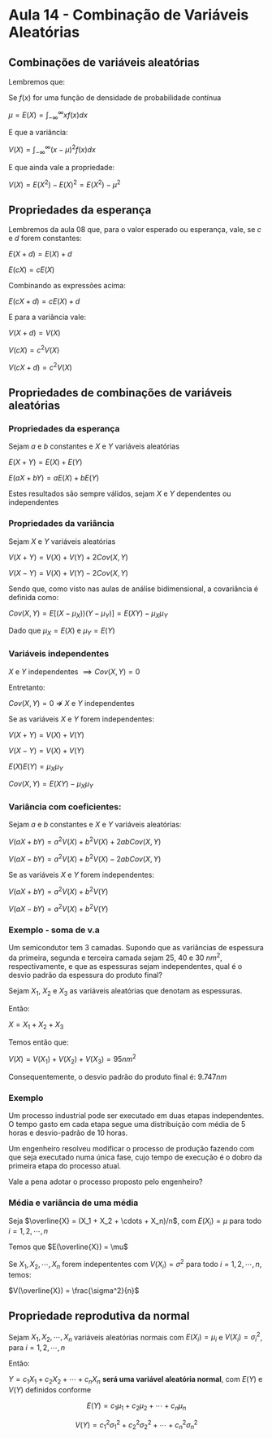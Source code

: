 # Aula 14 - Combinação de Variáveis Aleatórias

## Combinações de variáveis aleatórias


Lembremos que:

Se $f(x)$ for uma função de densidade de probabilidade contínua

$\mu = E(X) = \int_{-\infty}^{\infty}x f(x) dx$

E que a variância:

$V(X) = \int_{-\infty}^{\infty}(x - \mu)^2f(x) dx$

E que ainda vale a propriedade:

$V(X) = E(X^2) - E(X)^2 = E(X^2) - \mu^2$

## Propriedades da esperança

Lembremos da aula 08 que, para o valor esperado ou esperança, vale, se $c$ e $d$ forem constantes:

$E(X+d) = E(X) + d$

$E(cX) = cE(X)$

Combinando as expressões acima:

$E(cX + d) = cE(X) + d$

E para a variância vale:

$V(X+d) = V(X)$

$V(cX) = c^2V(X)$

$V(cX + d) = c^2V(X)$

## Propriedades de combinações de variáveis aleatórias

### Propriedades da esperança

Sejam $a$ e $b$ constantes e $X$  e $Y$ variáveis aleatórias

$E(X + Y) = E(X) + E(Y)$

$E(aX + bY) = aE(X) + bE(Y)$

Estes resultados são sempre válidos, sejam $X$  e $Y$ dependentes ou independentes 

### Propriedades da variância

Sejam $X$  e $Y$ variáveis aleatórias

$V(X+Y) = V(X) + V(Y) + 2Cov(X,Y)$

$V(X-Y) = V(X) + V(Y) -2Cov(X,Y)$

Sendo que, como visto nas aulas de análise bidimensional, a covariância é definida como:


$Cov(X,Y) = E[(X-\mu_X))(Y-\mu_Y)] = E(XY) - \mu_X\mu_Y$

Dado que $\mu_X = E(X)$ e $\mu_Y = E(Y)$

### Variáveis independentes

$X$ e $Y$  independentes $\implies Cov(X,Y)=0$

Entretanto:

$Cov(X,Y) =0$ $\nRightarrow$ $X$ e $Y$  independentes

Se as variáveis $X$ e $Y$ forem independentes:

$V(X+Y) = V(X) + V(Y)$

$V(X-Y) = V(X) + V(Y)$


$E(X)E(Y) = \mu_X\mu_Y$


$Cov(X,Y) = E(XY) - \mu_X\mu_Y$


### Variância com coeficientes:

Sejam $a$ e $b$ constantes e $X$ e $Y$ variáveis aleatórias:

$V(aX + bY) = a^2 V(X) + b^2 V(X) + 2ab Cov(X,Y)$

$V(aX - bY) = a^2 V(X) + b^2 V(X) - 2ab Cov(X,Y)$

Se as variáveis $X$ e $Y$ forem independentes:

$V(aX+bY) = a^2V(X) + b^2V(Y)$

$V(aX-bY) = a^2V(X) + b^2V(Y)$


### Exemplo - soma de v.a

Um semicondutor tem 3 camadas. Supondo que as variâncias de espessura da primeira, segunda e terceira camada sejam 25, 40 e 30 $nm^2$, respectivamente, e que as espessuras sejam independentes, qual é o desvio padrão da espessura do produto final?

Sejam $X_1$, $X_2$ e $X_3$ as variáveis aleatórias que denotam as espessuras.

Então: 

$X = X_1 + X_2 + X_3$

Temos então que:

$V(X)=V(X_1)+V(X_2)+V(X_3) = 95 nm^2$

Consequentemente, o desvio padrão do produto final é: $9.747 nm$


### Exemplo

Um processo industrial pode ser executado em duas etapas independentes. O tempo gasto em cada etapa segue uma distribuição com média de 5 horas e desvio-padrão de 10 horas. 

Um engenheiro resolveu modificar o processo de produção fazendo com que seja executado numa única fase, cujo tempo de execução é o dobro da primeira etapa do processo atual.

Vale a pena adotar o processo proposto pelo engenheiro?

### Média e variância de uma média

Seja $\overline{X} = (X_1 + X_2 + \cdots + X_n)/n$, com $E(X_i) = \mu$ para todo $i=1,2,\cdots, n$

Temos que $E(\overline{X}) = \mu$

Se $X_1, X_2, \cdots, X_n$ forem indepententes com  $V(X_i) = \sigma^2$ para todo $i=1,2,\cdots, n$, temos:

$V(\overline{X}) = \frac{\sigma^2}{n}$


## Propriedade reprodutiva da normal


Sejam $X_1, X_2, \cdots, X_n$   variáveis aleatórias normais com $E(X_i) = \mu_i$ e $V(X_i) = \sigma_i^2$, para $i=1,2,\cdots, n$

Então:

$Y = c_1X_1 + c_2X_2 + \cdots + c_nX_n$ **será uma variável aleatória normal**, com $E(Y)$ e $V(Y)$ definidos conforme

$$E(Y) = c_1\mu_1 + c_2\mu_2 + \cdots + c_n\mu_n$$

$$V(Y) = c_1^2\sigma_1^2 + c_2^2\sigma_2^2 + \cdots + c_n^2\sigma_n^2$$


